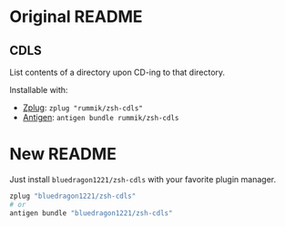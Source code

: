 # Original README
## CDLS
List contents of a directory upon CD-ing to that directory.

Installable with:
- [Zplug](https://github.com/zplug/zplug): `zplug "rummik/zsh-cdls"`
- [Antigen](https://github.com/zsh-users/antigen): `antigen bundle rummik/zsh-cdls`

# New README
Just install `bluedragon1221/zsh-cdls` with your favorite plugin manager.
```zsh
zplug "bluedragon1221/zsh-cdls"
# or
antigen bundle "bluedragon1221/zsh-cdls"
```
